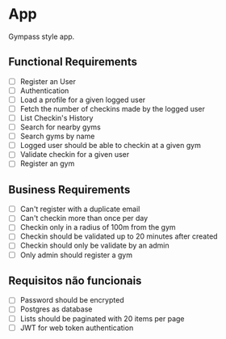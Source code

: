 # App

Gympass style app.

## Functional Requirements

- [ ] Register an User
- [ ] Authentication
- [ ] Load a profile for a given logged user
- [ ] Fetch the number of checkins made by the logged user
- [ ] List Checkin's History
- [ ] Search for nearby gyms
- [ ] Search gyms by name
- [ ] Logged user should be able to checkin at a given gym
- [ ] Validate checkin for a given user
- [ ] Register an gym

## Business Requirements

- [ ] Can't register with a duplicate email
- [ ] Can't checkin more than once per day
- [ ] Checkin only in a radius of 100m from the gym
- [ ] Checkin should be validated up to 20 minutes after created
- [ ] Checkin should only be validate by an admin
- [ ] Only admin should register a gym

## Requisitos não funcionais

- [ ] Password should be encrypted
- [ ] Postgres as database
- [ ] Lists should be paginated with 20 items per page
- [ ] JWT for web token authentication